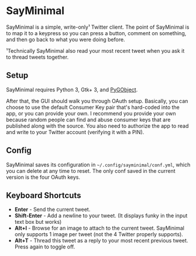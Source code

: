 # SayMinimal

SayMinimal is a simple, write-only¹ Twitter client. The point of SayMinimal is to map it to a keypress so you can press a button, comment on something, and then go back to what you were doing before.

¹Technically SayMinimal also read your most recent tweet when you ask it to thread tweets together.

## Setup

SayMinimal requires Python 3, Gtk+ 3, and [PyGObject](https://pygobject.readthedocs.io/en/latest/).

After that, the GUI should walk you through OAuth setup. Basically, you can choose to use the default Consumer Key pair that's hard-coded into the app, or you can provide your own. I recommend you provide your own because random people can find and abuse consumer keys that are published along with the source. You also need to authorize the app to read and write to your Twitter account (verifying it with a PIN).

## Config

SayMinimal saves its configuration in `~/.config/sayminimal/conf.yml`, which you can delete at any time to reset. The only conf saved in the current version is the four OAuth keys.

## Keyboard Shortcuts

- **Enter** - Send the current tweet.
- **Shift-Enter** - Add a newline to your tweet. (It displays funky in the input text box but works)
- **Alt+I** - Browse for an image to attach to the current tweet. SayMinimal only supports 1 image per tweet (not the 4 Twitter properly supports).
- **Alt+T** - Thread this tweet as a reply to your most recent previous tweet. Press again to toggle off.

